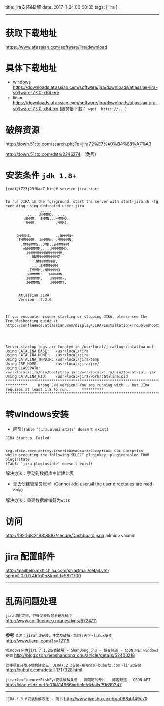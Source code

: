title: jira安装&破解
date: 2017-1-24 00:00:00
tags: [ jira ]


---


# 获取下载地址

https://www.atlassian.com/software/jira/download


# 具体下载地址

- windows
https://downloads.atlassian.com/software/jira/downloads/atlassian-jira-software-7.3.0-x64.exe
- linux 
https://downloads.atlassian.com/software/jira/downloads/atlassian-jira-software-7.3.0-x64.bin
(服务器下载： `wget  https://...`)


# 破解资源
http://down.51cto.com/search.php?q=jira7.2%E7%A0%B4%E8%A7%A3

http://down.51cto.com/data/2246274  （免费）


# 安装条件 `jdk 1.8+`
```
[root@iZ23j23f6aaZ bin]# service jira start


To run JIRA in the foreground, start the server with start-jira.sh -fg
executing using dedicated user: jira
                .....
          .... .NMMMD.  ...
        .8MMM.  $MMN,..~MMMO.
        .?MMM.         .MMM?.


     OMMMMZ.           .,NMMMN~
     .IMMMMMM. .NMMMN. .MMMMMN,
       ,MMMMMM$..3MD..ZMMMMMM.
        =NMMMMMM,. .,MMMMMMD.
         .MMMMMMMM8MMMMMMM,
           .ONMMMMMMMMMMZ.
             ,NMMMMMMM8.
            .:,.$MMMMMMM
          .IMMMM..NMMMMMD.
         .8MMMMM:  :NMMMMN.
         .MMMMMM.   .MMMMM~.
         .MMMMMN    .MMMMM?.


      Atlassian JIRA
      Version : 7.2.6
                  


If you encounter issues starting or stopping JIRA, please see the Troubleshooting guide at http://confluence.atlassian.com/display/JIRA/Installation+Troubleshooting+Guide




Server startup logs are located in /usr/local/jira/logs/catalina.out
Using CATALINA_BASE:   /usr/local/jira
Using CATALINA_HOME:   /usr/local/jira
Using CATALINA_TMPDIR: /usr/local/jira/temp
Using JRE_HOME:        /usr/local/jira/jre/
Using CLASSPATH:       /usr/local/jira/bin/bootstrap.jar:/usr/local/jira/bin/tomcat-juli.jar
Using CATALINA_PID:    /usr/local/jira/work/catalina.pid
*************************************************************************************************************************************
**********     Wrong JVM version! You are running with .. but JIRA requires at least 1.8 to run.      **********
*************************************************************************************************************************************
```


# 转windows安装
- 问题`(Table 'jira.pluginstate' doesn't exist)`
```
JIRA Startup  Failed


org.ofbiz.core.entity.GenericDataSourceException: SQL Exception
while executing the following:SELECT pluginkey, pluginenabled FROM pluginstate
(Table 'jira.pluginstate' doesn't exist)
```
解决办法：手动到数据库中新建此表


- 无法创建管理员账号（Cannot add user,all the user directories are read-only）

 解决办法：重建数据库编码为`utf8`


# 访问

http://192.168.3.198:8888/secure/Dashboard.jspa
admin><admin


# jira 配置邮件




 

  http://mailhelp.mxhichina.com/smartmail/detail.vm?spm=0.0.0.0.4bTq0q&knoId=5871700


---
# 乱码问题处理
`jira汉化完毕，只有仪表板显示是乱码？`
http://www.confluence.cn/questions/6724711


---
**参考**
`烂泥：jira7.2安装、中文及破解-烂泥行天下` -`linux安装`
http://www.ilanni.com/?p=12119


`Windows环境jira 7.1.2安装破解 - ShanDong_Chu - 博客频道 - CSDN.NET` `windows安装`
http://blog.csdn.net/shandong_chu/article/details/52400218


`软件项目开发环境构建之三：JIRA7.2.3安装-布布分享-bubufx.com`   -`linux安装`
http://bubufx.com/detail-1717328.html


`jira+Confluence+FishEye安装破解集成 - 陶呵呵的专栏 - 博客频道 - CSDN.NET`
http://blog.csdn.net/u010414666/article/details/51689247


---
`JIRA 6.3.6安装破解汉化 - 简书`
http://www.jianshu.com/p/a088ab149c78


